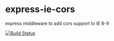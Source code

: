express-ie-cors
===============

express middleware to add cors support to  IE 8-9

[![Build Status](https://travis-ci.org/advanced/express-ie-cors.png?branch=master)](https://travis-ci.org/advanced/express-ie-cors)